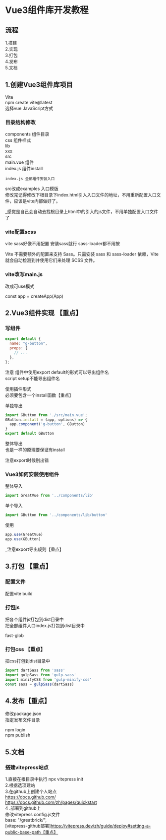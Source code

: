 # Vue3组件库开发教程
## 流程
1.搭建  
2.实现  
3.打包  
4.发布  
5.文档  

## 1.创建Vue3组件库项目
Vite  
  npm create vite@latest  
  选择vue JavaScript方式  

### 目录结构修改
components 组件目录  
  css      组件样式  
  lib  
    xxx  
      src  
        main.vue 组件  
      index.js   组件install  

    index.js 全部组件安装入口      

src改成examples 入口模版  
  修改完记得修改下根目录下index.html引入入口文件的地址，不用重新配置入口文件，应该是vite内部做好了。

_感觉是自己会自动去找根目录上html中的引入的js文件，不用单独配置入口文件了

<!-- ### vite配置
自定义配置入口文件 -->

### vite配置scss
vite sass好像不用配置 安装sass就行 sass-loader都不用按

Vite 不需要额外的配置来支持 Sass。只需安装 sass 和 sass-loader 依赖，Vite 就会自动检测到并使用它们来处理 SCSS 文件。

### vite改写main.js
改成可use模式

const app = createApp(App)

## 2.Vue3组件实现 【重点】
### 写组件
```js
export default {
  name: "g-button",
  props: {
    // ...
  },
};
```
注意 组件中使用export default的形式可以导出组件名  
script setup不能导出组件名  

使用插件形式  
必须要包含一个install函数【重点】  

单独导出  
```javascript
import GButton from './src/main.vue';
GButton.install = (app, options) => {
  app.component('g-button', GButton)
}
export default GButton
```
整体导出  
也是一样的原理要保证有install  

注意export时候别出错  
### Vue3如何安装使用组件
整体导入  
```js
import GreatVue from '../components/lib'
```

单个导入  
```js
import GButton from '../components/lib/button'
```

使用
```js
app.use(GreatVue)
app.use(GButton)
```

_注意export导出规则【重点】  

## 3.打包 【重点】
### 配置文件
配置vite build  

### 打包js
把各个组件js打包到dist目录中  
把全部组件入口index.js打包到dist目录中  

fast-glob  
### 打包css 【重点】
把css打包到dist目录中  
```js
import dartSass from 'sass'  
import gulpSass from 'gulp-sass'  
import minifyCSS from 'gulp-minify-css'  
const sass = gulpSass(dartSass)  
```

## 4.发布【重点】
修改package.json   
指定发布文件目录  

npm login  
npm publish  

## 5.文档
### 搭建vitepress站点
1.直接在根目录中执行 npx vitepress init  
2.根据选项建站  
3.在github上创建个人站点  
https://docs.github.com/  
https://docs.github.com/zh/pages/quickstart  
4 .部署到github上  
修改vitepress config.js文件  
  base: "/greatbrick/",  
[vitepress-github部署]https://vitepress.dev/zh/guide/deploy#setting-a-public-base-path【重点】